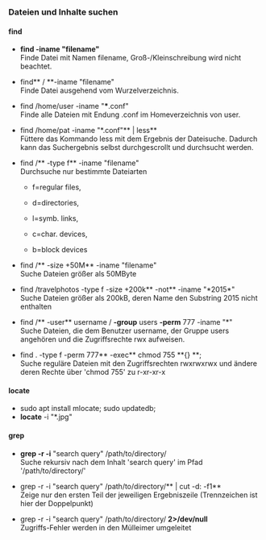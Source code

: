 ### Dateien und Inhalte suchen

#### find

* **find -iname "filename"**  
  Finde Datei mit Namen filename, Groß-/Kleinschreibung wird nicht beachtet.

* find** / **-iname "filename"  
  Finde Datei ausgehend vom Wurzelverzeichnis.

* find /home/user -iname "**\***.conf"  
  Finde alle Dateien mit Endung .conf im Homeverzeichnis von user.

* find /home/pat -iname "\*.conf"** \| less**  
  Füttere das Kommando less mit dem Ergebnis der Dateisuche. Dadurch kann das Suchergebnis selbst durchgescrollt und durchsucht werden.

* find /** -type f** -iname "filename"  
  Durchsuche nur bestimmte Dateiarten

  * f=regular files,

  * d=directories,

  * l=symb. links,

  * c=char. devices,

  * b=block devices

* find /** -size +50M** -iname "filename"  
  Suche Dateien größer als 50MByte

* find /travelphotos -type f -size +200k** -not** -iname "\*2015\*"  
  Suche Dateien größer als 200kB, deren Name den Substring 2015 nicht enthalten

* find /** -user** username / **-group** users  **-perm** 777 -iname "\*"  
  Suche Dateien, die dem Benutzer username, der Gruppe users angehören und die Zugriffsrechte rwx aufweisen.

* find . -type f -perm 777** -exec** chmod 755 **{} \**;  
  Suche reguläre Dateien mit den Zugriffsrechten rwxrwxrwx und ändere deren Rechte über 'chmod 755' zu r-xr-xr-x

#### locate

* sudo apt install mlocate; sudo updatedb;
* **locate** -i "\*.jpg"

#### grep

* **grep -r -i** "search query" /path/to/directory/  
  Suche rekursiv nach dem Inhalt 'search query' im Pfad '/path/to/directory/'

* grep -r -i "search query" /path/to/directory/** \| cut -d: -f1**  
  Zeige nur den ersten Teil der jeweiligen Ergebniszeile \(Trennzeichen ist hier der Doppelpunkt\)

* grep -r -i "search query" /path/to/directory/ **2&gt;/dev/null**  
  Zugriffs-Fehler werden in den Mülleimer umgeleitet



